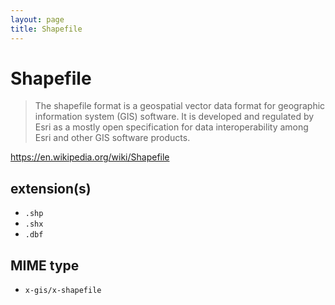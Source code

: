 ```yaml
---
layout: page
title: Shapefile
---
```


# Shapefile

> The shapefile format is a geospatial vector data format for geographic information system (GIS) software. It is developed and regulated by Esri as a mostly open specification for data interoperability among Esri and other GIS software products.

https://en.wikipedia.org/wiki/Shapefile

## extension(s)

- `.shp`
- `.shx`
- `.dbf`

## MIME type

- `x-gis/x-shapefile`

